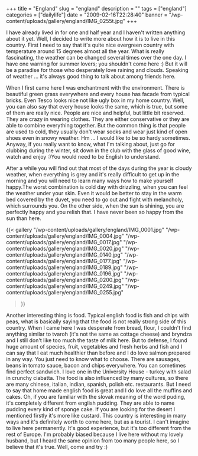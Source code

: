 +++
title = "England"
slug = "england"
description = ""
tags = ["england"]
categories = ["dailylife"]
date = "2009-02-16T22:28:40"
banner = "/wp-content/uploads/gallery/england/IMG_0255t.jpg"
+++

I have already lived in for one and half year and I haven't
written anything about it yet. Well, I decided to write more about how it is to live in this
country. First I need to say that it's quite nice evergreen country with temperature around 15 degrees almost
all the year. What is really fascinating, the weather can be changed several times over the one
day. I have one warning for summer lovers; you shouldn't come here :) But it will be a paradise for
those who desperately love raining and clouds. Speaking of weather ... it's always good thing to
talk about among friends here.

When I first came here I was enchantment with the environment. There is beautiful green grass
everywhere and every house has facade from typical bricks. Even Tesco looks nice not like ugly box
in my home country. Well, you can also say that every house looks the same, which is true, but some
of them are really nice. People are nice and helpful, but little bit reserved. They are crazy in
wearing clothes. They are either conservative or they are able to combine everything together. But
the common thing is that people are used to cold, they usually don't wear socks and wear just kind
of open shoes even in snowy weather. Hm ... I would like to be so hardy sometimes. Anyway, if you
really want to know, what I'm talking about, just go for clubbing during the winter, sit down in
the club with the glass of good wine, watch and enjoy :)You would need to be English to understand.

After a while you will find out that most of the days during the year is cloudy weather, when
everything is grey and it's really difficult to get up in the morning and you will need to learn
many ways how to make yourself happy.The worst combination is cold day with drizzling, when you can
feel the weather under your skin. Even it would be better to stay in the warm bed covered by the
duvet, you need to go out and fight with melancholy, which surrounds you. On the other side, when
the sun is shining, you are perfectly happy and you relish that. I have never been so happy from
the sun than here.

{{< gallery
    "/wp-content/uploads/gallery/england/IMG_0001.jpg"
    "/wp-content/uploads/gallery/england/IMG_0004.jpg"
    "/wp-content/uploads/gallery/england/IMG_0017.jpg"
    "/wp-content/uploads/gallery/england/IMG_0020.jpg"
    "/wp-content/uploads/gallery/england/IMG_0140.jpg"
    "/wp-content/uploads/gallery/england/IMG_0177.jpg"
    "/wp-content/uploads/gallery/england/IMG_0189.jpg"
    "/wp-content/uploads/gallery/england/IMG_0196.jpg"
    "/wp-content/uploads/gallery/england/IMG_0200.jpg"
    "/wp-content/uploads/gallery/england/IMG_0249.jpg"
    "/wp-content/uploads/gallery/england/IMG_0255.jpg"
>}}

Another interesting thing is food. Typical english food is fish and chips with peas, what is
basically saying that the food is not really strong side of this country. When I came here I was
desperate from bread, flour, I couldn't find anything similar to tvaroh (it's not the same as
cottage cheese) and bryndza and I still don't like too much the taste of milk here. But to defense,
I found huge amount of species, fruit, vegetables and fresh herbs and fish and I can say that I eat
much healthier than before and I do love salmon prepared in any way. You just need to know what to
choose. There are sausages, beans in tomato sauce, bacon and chips everywhere. You can sometimes
find perfect sandwich. I love one in the University House - turkey with salad in crunchy ciabatta.
The food is also influenced by many cultures, so there are many chinese, italian, indian, spanish,
polish etc. restaurants. But I need to say that home made english food is great and I do love all
the muffins and cakes. Oh, if you are familiar with the slovak meaning of the word puding, it's
completely different from english pudding. They are able to name pudding every kind of sponge cake.
If you are looking for the desert I mentioned firstly it's more like custard. This country is
interesting in many ways and it's definitely worth to come here, but as a tourist. I can't imagine
to live here permanently. It's good experience, but it's too different from the rest of Europe. I'm
probably biased because I live here without my lovely husband, but I heard the same opinion from
too many people here, so I believe that it's true. Well, come and try :)
